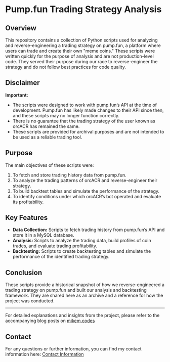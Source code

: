 
# Pump.fun Trading Strategy Analysis

## Overview

This repository contains a collection of Python scripts used for analyzing and reverse-engineering a trading strategy on pump.fun, a platform where users can trade and create their own "meme coins." These scripts were written quickly for the purpose of analysis and are not production-level code. They served their purpose during our race to reverse-engineer the strategy and do not follow best practices for code quality.

## Disclaimer

**Important:**
- The scripts were designed to work with pump.fun’s API at the time of development. Pump.fun has likely made changes to their API since then, and these scripts may no longer function correctly.
- There is no guarantee that the trading strategy of the user known as orcACR has remained the same.
- These scripts are provided for archival purposes and are not intended to be used as a reliable trading tool.

## Purpose

The main objectives of these scripts were:
1. To fetch and store trading history data from pump.fun.
2. To analyze the trading patterns of orcACR and reverse-engineer their strategy.
3. To build backtest tables and simulate the performance of the strategy.
4. To identify conditions under which orcACR’s bot operated and evaluate its profitability.

## Key Features

- **Data Collection:** Scripts to fetch trading history from pump.fun’s API and store it in a MySQL database.
- **Analysis:** Scripts to analyze the trading data, build profiles of coin trades, and evaluate trading profitability.
- **Backtesting:** Scripts to create backtesting tables and simulate the performance of the identified trading strategy.

## Conclusion

These scripts provide a historical snapshot of how we reverse-engineered a trading strategy on pump.fun and built our analysis and backtesting framework. They are shared here as an archive and a reference for how the project was conducted.

---

For detailed explanations and insights from the project, please refer to the accompanying blog posts on [mikem.codes](https://www.mikem.codes/)

## Contact

For any questions or further information, you can find my contact information here: [Contact Information](https://www.mikem.codes/about/)